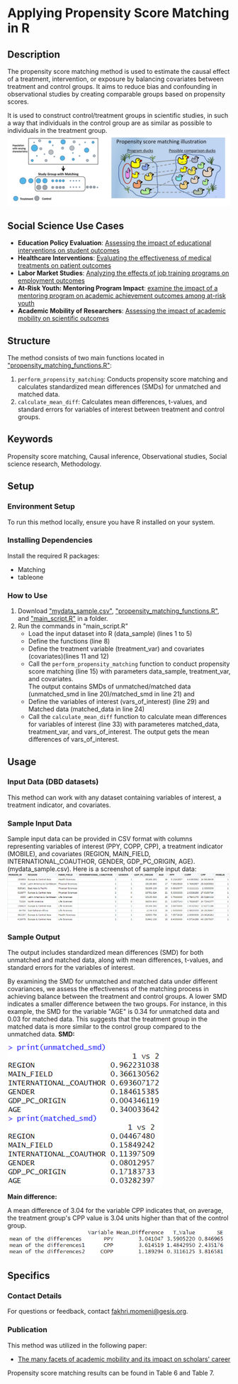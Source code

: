 # Applying Propensity Score Matching in R

## Description

The propensity score matching method is used to estimate the causal effect of a treatment, intervention, or exposure by balancing covariates between treatment and control groups. It aims to reduce bias and confounding in observational studies by creating comparable groups based on propensity scores.

It is used to construct control/treatment groups in scientific studies, in such a way that individuals in the control group are as similar as possible to individuals in the treatment group. 
![Image Alt Text](https://github.com/momenifi/methodHub/blob/main/academic_mobility_propensity_score/method/PS_explanation.jpg)

## Social Science Use Cases
- **Education Policy Evaluation**: [Assessing the impact of educational interventions on student outcomes](https://telearn.hal.science/hal-00190019/document)
- **Healthcare Interventions**: [Evaluating the effectiveness of medical treatments on patient outcomes](https://www.tandfonline.com/doi/pdf/10.1080/00273171.2011.568786)
- **Labor Market Studies**: [Analyzing the effects of job training programs on employment outcomes](https://www.nber.org/system/files/working_papers/w6829/w6829.pdf)
- **At-Risk Youth: Mentoring Program Impact**: [examine the impact of a mentoring program on academic achievement outcomes among at-risk youth](https://books.google.de/books?hl=de&lr=&id=5Y_MAwAAQBAJ&oi=fnd&pg=PP1&dq=Propensity+Score+Analysis:+Statistical+Methods+and+Applications.+Sage+Publications.&ots=WY57gK_A9w&sig=h8usM9tYzJGz-RRhnca-iyx0cnA#v=onepage&q=Propensity%20Score%20Analysis%3A%20Statistical%20Methods%20and%20Applications.%20Sage%20Publications.&f=false)
- **Academic Mobility of Researchers**: [Assessing the impact of academic mobility on scientific outcomes](https://doi.org/10.1016/j.joi.2022.101280)

## Structure
The method consists of two main functions located in  ["propensity_matching_functions.R"](https://github.com/momenifi/methodHub/blob/main/academic_mobility_propensity_score/method/propensity_matching_functions.R):
1. `perform_propensity_matching`: Conducts propensity score matching and calculates standardized mean differences (SMDs) for unmatched and matched data.
2. `calculate_mean_diff`: Calculates mean differences, t-values, and standard errors for variables of interest between treatment and control groups.

## Keywords
Propensity score matching, Causal inference, Observational studies, Social science research, Methodology.

## Setup
### Environment Setup
To run this method locally, ensure you have R installed on your system.

### Installing Dependencies
Install the required R packages:
- Matching
- tableone

### How to Use
1. Download  ["mydata_sample.csv"](https://github.com/momenifi/methodHub/blob/main/academic_mobility_propensity_score/method/mydata_sample.csv), ["propensity_matching_functions.R"](https://github.com/momenifi/methodHub/blob/main/academic_mobility_propensity_score/method/propensity_matching_functions.R), and ["main_script.R"](https://github.com/momenifi/methodHub/blob/main/academic_mobility_propensity_score/method/main_script.R) in a folder.
2. Run the commands in "main_script.R"
    - Load the input dataset into R (data_sample) (lines 1 to 5)
    - Define the functions (line 8)
    - Define the treatment variable (treatment_var) and covariates (covariates)(lines 11 and 12)
    - Call the `perform_propensity_matching` function to conduct propensity score matching (line 15) with parameters data_sample, treatment_var, and covariates.  
      The output contains SMDs of unmatched/matched data (unmatched_smd in line 20)/matched_smd in line 21) and 
    - Define the variables of interest (vars_of_interest) (line 29) and Matched data (matched_data in line 24)
    - Call the `calculate_mean_diff` function to calculate mean differences for variables of interest (line 33) with parameteres matched_data, treatment_var, and vars_of_interest. The output gets the mean differences of vars_of_interest. 


## Usage
### Input Data (DBD datasets)
This method can work with any dataset containing variables of interest, a treatment indicator, and covariates.

### Sample Input Data
Sample input data can be provided in CSV format with columns representing variables of interest (PPY, COPP, CPP), a treatment indicator (MOBILE), and covariates (REGION, MAIN_FIELD, INTERNATIONAL_COAUTHOR, GENDER, GDP_PC_ORIGIN, AGE). (mydata_sample.csv).
Here is a screenshot of sample input data:
![Image Alt Text](https://github.com/momenifi/methodHub/blob/main/academic_mobility_propensity_score/method/sample_data.PNG)

### Sample Output

The output includes standardized mean differences (SMD) for both unmatched and matched data, along with mean differences, t-values, and standard errors for the variables of interest.

By examining the SMD for unmatched and matched data under different covariances, we assess the effectiveness of the matching process in achieving balance between the treatment and control groups. A lower SMD indicates a smaller difference between the two groups. For instance, in this example, the SMD for the variable "AGE" is 0.34 for unmatched data and 0.03 for matched data. This suggests that the treatment group in the matched data is more similar to the control group compared to the unmatched data.
**SMD:**

![Image Alt Text](https://github.com/momenifi/methodHub/blob/main/academic_mobility_propensity_score/method/output_SMD.PNG)


**Main difference:**

A mean difference of 3.04 for the variable CPP indicates that, on average, the treatment group's CPP value is 3.04 units higher than that of the control group.
![Image Alt Text](https://github.com/momenifi/methodHub/blob/main/academic_mobility_propensity_score/method/output_mainDiff.PNG)


## Specifics
### Contact Details
For questions or feedback, contact [fakhri.momeni@gesis.org](mailto:fakhri.momeni@gesis.org).

### Publication
This method was utilized in the following paper:
- [The many facets of academic mobility and its impact on scholars' career](https://doi.org/10.1016/j.joi.2022.101280)

Propensity score matching results can be found in Table 6 and Table 7.
